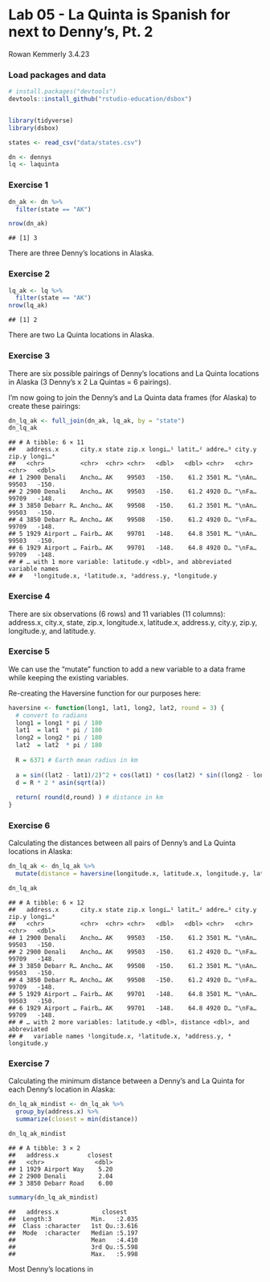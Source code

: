 Lab 05 - La Quinta is Spanish for next to Denny’s, Pt. 2
================
Rowan Kemmerly
3.4.23

### Load packages and data

``` r
# install.packages("devtools")
devtools::install_github("rstudio-education/dsbox")


library(tidyverse) 
library(dsbox) 
```

``` r
states <- read_csv("data/states.csv")

dn <- dennys
lq <- laquinta
```

### Exercise 1

``` r
dn_ak <- dn %>%
  filter(state == "AK")

nrow(dn_ak)
```

    ## [1] 3

There are three Denny’s locations in Alaska.

### Exercise 2

``` r
lq_ak <- lq %>%
  filter(state == "AK")
nrow(lq_ak)
```

    ## [1] 2

There are two La Quinta locations in Alaska.

### Exercise 3

There are six possible pairings of Denny’s locations and La Quinta
locations in Alaska (3 Denny’s x 2 La Quintas = 6 pairings).

I’m now going to join the Denny’s and La Quinta data frames (for Alaska)
to create these pairings:

``` r
dn_lq_ak <- full_join(dn_ak, lq_ak, by = "state")
dn_lq_ak
```

    ## # A tibble: 6 × 11
    ##   address.x      city.x state zip.x longi…¹ latit…² addre…³ city.y zip.y longi…⁴
    ##   <chr>          <chr>  <chr> <chr>   <dbl>   <dbl> <chr>   <chr>  <chr>   <dbl>
    ## 1 2900 Denali    Ancho… AK    99503   -150.    61.2 3501 M… "\nAn… 99503   -150.
    ## 2 2900 Denali    Ancho… AK    99503   -150.    61.2 4920 D… "\nFa… 99709   -148.
    ## 3 3850 Debarr R… Ancho… AK    99508   -150.    61.2 3501 M… "\nAn… 99503   -150.
    ## 4 3850 Debarr R… Ancho… AK    99508   -150.    61.2 4920 D… "\nFa… 99709   -148.
    ## 5 1929 Airport … Fairb… AK    99701   -148.    64.8 3501 M… "\nAn… 99503   -150.
    ## 6 1929 Airport … Fairb… AK    99701   -148.    64.8 4920 D… "\nFa… 99709   -148.
    ## # … with 1 more variable: latitude.y <dbl>, and abbreviated variable names
    ## #   ¹​longitude.x, ²​latitude.x, ³​address.y, ⁴​longitude.y

### Exercise 4

There are six observations (6 rows) and 11 variables (11 columns):
address.x, city.x, state, zip.x, longitude.x, latitude.x, address.y,
city.y, zip.y, longitude.y, and latitude.y.

### Exercise 5

We can use the “mutate” function to add a new variable to a data frame
while keeping the existing variables.

Re-creating the Haversine function for our purposes here:

``` r
haversine <- function(long1, lat1, long2, lat2, round = 3) {
  # convert to radians
  long1 = long1 * pi / 180
  lat1  = lat1  * pi / 180
  long2 = long2 * pi / 180
  lat2  = lat2  * pi / 180
  
  R = 6371 # Earth mean radius in km
  
  a = sin((lat2 - lat1)/2)^2 + cos(lat1) * cos(lat2) * sin((long2 - long1)/2)^2
  d = R * 2 * asin(sqrt(a))
  
  return( round(d,round) ) # distance in km
}
```

### Exercise 6

Calculating the distances between all pairs of Denny’s and La Quinta
locations in Alaska:

``` r
dn_lq_ak <- dn_lq_ak %>%
  mutate(distance = haversine(longitude.x, latitude.x, longitude.y, latitude.y, round = 3))

dn_lq_ak
```

    ## # A tibble: 6 × 12
    ##   address.x      city.x state zip.x longi…¹ latit…² addre…³ city.y zip.y longi…⁴
    ##   <chr>          <chr>  <chr> <chr>   <dbl>   <dbl> <chr>   <chr>  <chr>   <dbl>
    ## 1 2900 Denali    Ancho… AK    99503   -150.    61.2 3501 M… "\nAn… 99503   -150.
    ## 2 2900 Denali    Ancho… AK    99503   -150.    61.2 4920 D… "\nFa… 99709   -148.
    ## 3 3850 Debarr R… Ancho… AK    99508   -150.    61.2 3501 M… "\nAn… 99503   -150.
    ## 4 3850 Debarr R… Ancho… AK    99508   -150.    61.2 4920 D… "\nFa… 99709   -148.
    ## 5 1929 Airport … Fairb… AK    99701   -148.    64.8 3501 M… "\nAn… 99503   -150.
    ## 6 1929 Airport … Fairb… AK    99701   -148.    64.8 4920 D… "\nFa… 99709   -148.
    ## # … with 2 more variables: latitude.y <dbl>, distance <dbl>, and abbreviated
    ## #   variable names ¹​longitude.x, ²​latitude.x, ³​address.y, ⁴​longitude.y

### Exercise 7

Calculating the minimum distance between a Denny’s and La Quinta for
each Denny’s location in Alaska:

``` r
dn_lq_ak_mindist <- dn_lq_ak %>%
  group_by(address.x) %>%
  summarize(closest = min(distance))

dn_lq_ak_mindist
```

    ## # A tibble: 3 × 2
    ##   address.x        closest
    ##   <chr>              <dbl>
    ## 1 1929 Airport Way    5.20
    ## 2 2900 Denali         2.04
    ## 3 3850 Debarr Road    6.00

``` r
summary(dn_lq_ak_mindist)
```

    ##   address.x            closest     
    ##  Length:3           Min.   :2.035  
    ##  Class :character   1st Qu.:3.616  
    ##  Mode  :character   Median :5.197  
    ##                     Mean   :4.410  
    ##                     3rd Qu.:5.598  
    ##                     Max.   :5.998

Most Denny’s locations in
